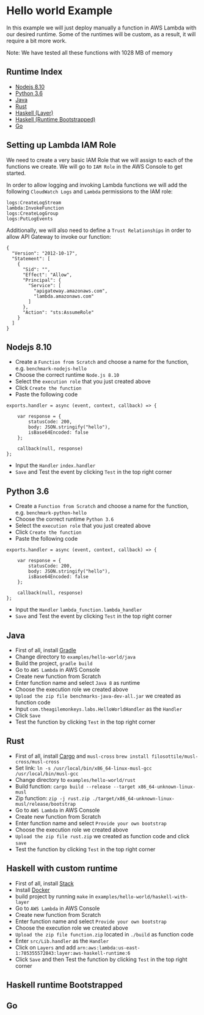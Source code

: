 # Hello world Example
In this example we will just deploy manually a function in AWS Lambda with our desired runtime. Some of the runtimes will be custom, as a result, it will require a bit more work.

Note: We have tested all these functions with 1028 MB of memory

## Runtime Index
- [Nodejs 8.10](#nodejs-810)
- [Python 3.6](#python-36)
- [Java](#java)
- [Rust](#rust)
- [Haskell (Layer)](#Haskell-with-custom-runtime)
- [Haskell (Runtime Bootstrapped)]()
- [Go](#go)

## Setting up Lambda IAM Role

We need to create a very basic IAM Role that we will assign to each of the functions we create. We will go to `IAM Role` in the AWS Console to get started.

In order to allow logging and invoking Lambda functions we will add the following `CloudWatch Logs` and `Lambda` permissions to the IAM role:
```
logs:CreateLogStream
lambda:InvokeFunction
logs:CreateLogGroup
logs:PutLogEvents
```

Additionally, we will also need to define a `Trust Relationships` in order to allow API Gateway to invoke our function:
```
{
  "Version": "2012-10-17",
  "Statement": [
    {
      "Sid": "",
      "Effect": "Allow",
      "Principal": {
        "Service": [
          "apigateway.amazonaws.com",
          "lambda.amazonaws.com"
        ]
      },
      "Action": "sts:AssumeRole"
    }
  ]
}
```

## Nodejs 8.10
- Create a `Function from Scratch` and choose a name for the function, e.g. `benchmark-nodejs-hello`
- Choose the correct runtime `Node.js 8.10`
- Select the `execution role` that you just created above
- Click `Create the function`
- Paste the following code
```
exports.handler = async (event, context, callback) => {

    var response = {
        statusCode: 200,
        body: JSON.stringify("hello"),
        isBase64Encoded: false
    };
    
    callback(null, response)
};

```
- Input the `Handler`
`index.handler`
- `Save` and Test the event by clicking `Test` in the top right corner

## Python 3.6
- Create a `Function from Scratch` and choose a name for the function, e.g. `benchmark-python-hello`
- Choose the correct runtime `Python 3.6`
- Select the `execution role` that you just created above
- Click `Create the function`
- Paste the following code

```
exports.handler = async (event, context, callback) => {

    var response = {
        statusCode: 200,
        body: JSON.stringify("hello"),
        isBase64Encoded: false
    };
    
    callback(null, response)
};
```

- Input the `Handler`
`lambda_function.lambda_handler`
- `Save` and Test the event by clicking `Test` in the top right corner

## Java
- First of all, install [Gradle](https://gradle.org/install/)
- Change directory to `examples/hello-world/java`
- Build the project, `gradle build`
- Go to `AWS Lambda` in AWS Console
- Create new function from Scratch
- Enter function name and select `Java 8` as runtime
- Choose the execution role we created above
- `Upload the zip file benchmarks-java-dev-all.jar` we created as function code
- Input `com.theagilemonkeys.labs.HelloWorldHandler` as the `Handler`
- Click `Save`
- Test the function by clicking `Test` in the top right corner

## Rust
- First of all, install [Cargo](https://doc.rust-lang.org/cargo/getting-started/installation.html) and `musl-cross` `brew install filosottile/musl-cross/musl-cross`
- Set link: `ln -s /usr/local/bin/x86_64-linux-musl-gcc /usr/local/bin/musl-gcc`
- Change directory to `examples/hello-world/rust`
- Build function: `cargo build --release --target x86_64-unknown-linux-musl`
- Zip function: `zip -j rust.zip ./target/x86_64-unknown-linux-musl/release/bootstrap`
- Go to `AWS Lambda` in AWS Console
- Create new function from Scratch
- Enter function name and select `Provide your own bootstrap`
- Choose the execution role we created above
- `Upload the zip file rust.zip` we created as function code and click `save`
- Test the function by clicking `Test` in the top right corner

## Haskell with custom runtime
- First of all, install [Stack](https://docs.haskellstack.org/en/stable/README/)
- Install [Docker](https://docs.docker.com/docker-for-mac/install/)
- build project by running `make` in `examples/hello-world/haskell-with-layer`
- Go to `AWS Lambda` in AWS Console
- Create new function from Scratch
- Enter function name and select `Provide your own bootstrap`
- Choose the execution role we created above
- `Upload the zip file function.zip` located in `./build` as function code
- Enter `src/Lib.handler` as the `Handler`
- Click on `Layers` and add `arn:aws:lambda:us-east-1:785355572843:layer:aws-haskell-runtime:6`
- Click `Save` and then Test the function by clicking `Test` in the top right corner

## Haskell runtime Bootstrapped

## Go